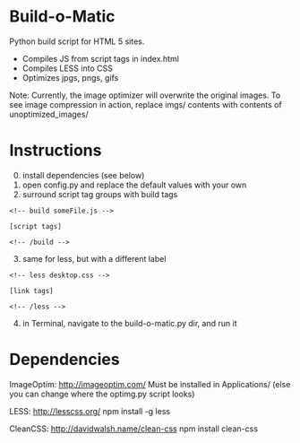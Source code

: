 Build-o-Matic
=============

Python build script for HTML 5 sites.

- Compiles JS from script tags in index.html
- Compiles LESS into CSS
- Optimizes jpgs, pngs, gifs

Note: Currently, the image optimizer will overwrite the original images. To see image compression in action, replace
imgs/ contents with contents of unoptimized_images/


Instructions
=============
0. install dependencies (see below)
1. open config.py and replace the default values with your own
2. surround script tag groups with build tags
```
<!-- build someFile.js -->
```
```
[script tags]
```
```
<!-- /build -->
```
3. same for less, but with a different label
```
<!-- less desktop.css -->
```
```
[link tags]
```
```
<!-- /less -->
```
4. in Terminal, navigate to the build-o-matic.py dir, and run it

Dependencies
=============

ImageOptim: http://imageoptim.com/
Must be installed in Applications/ (else you can change where the optimg.py script looks)

LESS: http://lesscss.org/
npm install -g less

CleanCSS: http://davidwalsh.name/clean-css
npm install clean-css




